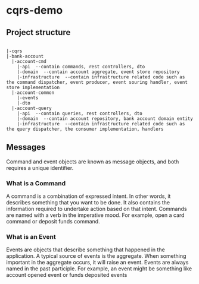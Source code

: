 # cqrs-demo

## Project structure

```

|-cqrs
|-bank-account
  |-account-cmd
    |-api  --contain commands, rest controllers, dto
    |-domain  --contain account aggregate, event store repository
    |-infrastructure  --contain infrastructure related code such as the command dispatcher, event producer, event souring handler, event store implementation
  |-account-common
    |-events
    |-dto
  |-account-query
    |-api  --contain queries, rest controllers, dto
    |-domain  --contain account repository, bank account domain entity
    |-infrastructure  --contain infrastructure related code such as the query dispatcher, the consumer implementation, handlers

```

## Messages
Command and event objects are known as message objects, and both requires a unique identifier.

### What is a Command
A command is a combination of expressed intent.
In other words, it describes something that you want to be done.
It also contains the information required to undertake action based on that intent. Commands are named with a verb in the imperative mood. For example, open a card command or deposit funds command.

### What is an Event
Events are objects that describe something that happened in the application. A typical source of events is the aggregate. When something important in the aggregate occurs, it will raise an event.
Events are always named in the past participle. For example, an event might be something like account opened event or funds deposited events

